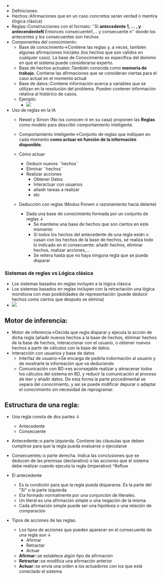 - 
- Definiciones:
- Hechos::Afirmaciones que en un caso concretos serán verdad o mentira (lógica clásica)
- Reglas::Construcciones con el formato: ''Si **antecedente 1, ... , y antecendenteN** Entonces consecuente1,... y consecuente n'' donde los antecentes y los consecuentes son hechos
- Componentes del conocimiento:
	- Base de conocimiento→Contiene las reglas y, a veces, también algunas afirmaciones iniciales (los hechos que son validos en cualquier caso). La base de Conocimiento es específica del dominio en que el sistema puede considerarse experto.
	- Base de hechos actuales::También conocida como **memoria de trabajo.** Contiene las afirmaciones que se consideran ciertas para el caso actual en el momento actual
	- Base de datos::Contiene información acerca a variables que se utilizan en la resolución del problema. Pueden contener información relativa al histórico de casos. 
	- Ejemplo:
		- ![](https://remnote-user-data.s3.amazonaws.com/XO3Sn7WT7uMeM53ZIERP8GPmWeOocfeN6H6LF2QS1Fzo1BXnooWqNlfDDKLai3FGmRAt1f6jbQyCEGZOaq09Yp-MunEbQm4DYMdTnseKD_JxH72sfLiRx2ru2lFEkq_A.png) 
- Uso de reglas en la IA
    - Newel y Simon (No los conocen ni en su casa) proponen las **Reglas** como modelo para describir comportamiento inteligente.
    - Comportamiento inteligente→Conjunto de reglas que indiquen en cada momento **como actuar en función de la información disponible.** 

    - Cómo actuar
        - Deducir nuevos ¨hechos¨
        - Eliminar ¨hechos¨
        - Realizar acciones 
            - Obtener Datos
            - Interactuar con usuarios
            - añadir tareas a realizar 
            - etc
    - Deducción con reglas (Modus Ponem o razonamiento hacia delante)
        - Dada una base de conocimiento formada por un conjunto de reglas ↓ 
            - Se mantiene una base de hechos que son ciertos en este momento
            - Si todos los hechos del antecedente de una regla están o casan con los hechos de la base de hechos, se realiza todo lo indicado en el consecuente: añadir hechos, eliminar hechos, realizar acciones,...
            - Se reitera hasta que no haya ninguna regla que se pueda disparar

### Sistemas de reglas vs Lógica clásica

- Los sistemas basados en reglas incluyen a la lógica clásica
- Los sistemas basados en reglas incluyen con la retractación una lógica monótona con mas posibilidades de representación (puede deducir hechos como ciertos que después se elimina)
- ![](https://remnote-user-data.s3.amazonaws.com/06d7nEMHfEvmBkttZG16aLE1aQ0_7IFqc8JVIB812xJ456PRdNBeM1m7TDNK9bZU497Z-W3Qlx4RAPZHiIuFkZHo85QruJKHO5mfGHRxH1juIdKZGFC4R6UhrgWpvU7H.png) 
## Motor de inferencia:
- Motor de inferencia→Decida que regla disparar y ejecuta la acción de dicha regla (añadir nuevos hechos a la base de hechos, eliminar hechos de la base de hechos, interaccionar con el usuario, o obtener nuevos hechos a partir de cálculos con la base de datos.
- Interacción con usuarios y base de datos
    - Interfaz de usuario→Se encarga de pedirla indormación al usuario y de mostrarle la información que va deduciendo
    - Comunicación con BD→es aconsejable realizar y almacenar todos los cálculos del sistema en BD, y reducir la comunicación al proceso de leer y añadir datos. De esta forma la parte procedimental se separa del conocimiento, y así se puede midificar depurar o adaptar el conocimiento sin necesidad de reprogramar. 
## Estructura de una regla:

- Una regla consta de dos partes ↓ 
	- Antecedente
	- Consecuente

- Antecedente::o parte izquierda. Contiene las cláusulas que deben cumplirse para que la regla pueda evaluarse o ejecutarse

- Consecuentes::o parte derecha. Indica las conclusiones que se deducen de las premisas (declarativo) o las acciones que el sistema debe realizar cuando ejecuta la regla (imperativo)
 ^8sfluw
- El antecedente
	- Es la condición para que la regla pueda dispararse. Es la parte del "Si" o la parte izquierda
	- Eta formado normalmente por una conjunción de literales.
	- Un literal es una afirmación simple o una negación de la misma.
	- Cada afirmación simple puede ser una hipótesis o una relación de comparación
- Tipos de acciones de las reglas.
	- Los tipos de acciones que pueden aparecer en el consecuente de una regla son ↓ 
		- Afirmar
		- Retractar
		- Actuar
	- **Afirmar**::se establece algún tipo de afirmación
	- **Retractar**::se modifica una afirmación anterior
	- **Actuar**::se envía una orden a los actuadores con los que está conectado el sistema 
